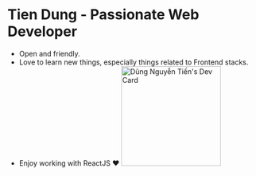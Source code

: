 

# Tien Dung - Passionate Web Developer

- Open and friendly.
- Love to learn new things, especially things related to Frontend stacks.
- Enjoy working with ReactJS ❤
<a href="https://app.daily.dev/tiendungmc97"><img src="https://api.daily.dev/devcards/75cf3a5954174715b5e2733f298ca178.png?r=cna" width="200" alt="Dũng Nguyễn Tiến's Dev Card"/></a>





